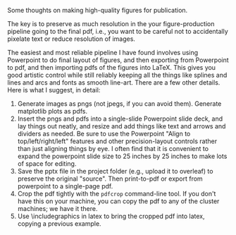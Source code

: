 Some thoughts on making high-quality figures for publication.

The key is to preserve as much resolution in the your figure-production pipeline going to the final pdf, i.e., you want to be careful not to accidentally pixelate text or reduce resolution of images.

The easiest and most reliable pipeline I have found involves using Powerpoint to do final layout of figures, and then exporting from Powerpoint to pdf, and then importing pdfs of the figures into LaTeX.  This gives you good artistic control while still reliably keeping all the things like splines and lines and arcs and fonts as smooth line-art.  There are a few other details.  Here is what I suggest, in detail:

  1. Generate images as pngs (not jpegs, if you can avoid them).  Generate matplotlib plots as pdfs.
  2. Insert the pngs and pdfs into a single-slide Powerpoint slide deck, and lay things out neatly, and resize and add things like text and arrows and dividers as needed.  Be sure to use the Powerpoint "Align to top/left/right/left" features and other precision-layout controls rather than just aligning things by eye.  I often find that it is convenient to expand the powerpoint slide size to 25 inches by 25 inches to make lots of space for editing.
  3. Save the pptx file in the project folder (e.g., upload it to overleaf) to preserve the original "source".  Then print-to-pdf or export from powerpoint to a single-page pdf.
  4. Crop the pdf tightly with the `pdfcrop` command-line tool.  If you don't have this on your machine, you can copy the pdf to any of the cluster machines; we have it there.
  5. Use \includegraphics in latex to bring the cropped pdf into latex, copying a previous example.